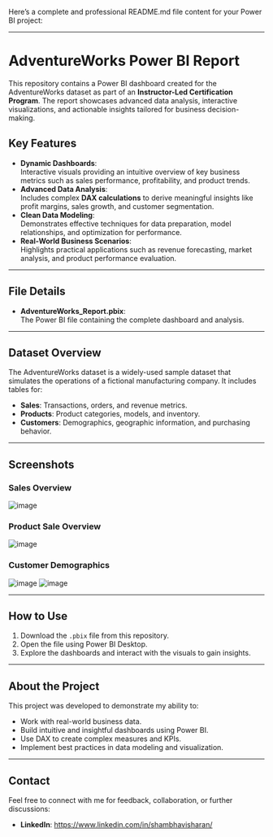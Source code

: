 Here’s a complete and professional README.md file content for your Power BI project:  

---

# AdventureWorks Power BI Report  

This repository contains a Power BI dashboard created for the AdventureWorks dataset as part of an **Instructor-Led Certification Program**. The report showcases advanced data analysis, interactive visualizations, and actionable insights tailored for business decision-making.  

## Key Features  
- **Dynamic Dashboards**:  
   Interactive visuals providing an intuitive overview of key business metrics such as sales performance, profitability, and product trends.  
- **Advanced Data Analysis**:  
   Includes complex **DAX calculations** to derive meaningful insights like profit margins, sales growth, and customer segmentation.  
- **Clean Data Modeling**:  
   Demonstrates effective techniques for data preparation, model relationships, and optimization for performance.  
- **Real-World Business Scenarios**:  
   Highlights practical applications such as revenue forecasting, market analysis, and product performance evaluation.  

---

## File Details  
- **AdventureWorks_Report.pbix**:  
   The Power BI file containing the complete dashboard and analysis.  

---

## Dataset Overview  
The AdventureWorks dataset is a widely-used sample dataset that simulates the operations of a fictional manufacturing company. It includes tables for:  
- **Sales**: Transactions, orders, and revenue metrics.  
- **Products**: Product categories, models, and inventory.  
- **Customers**: Demographics, geographic information, and purchasing behavior.

---

## Screenshots  

### Sales Overview  
![image](https://github.com/user-attachments/assets/9f4694a7-756c-4625-a215-4d2b5a3b750a)

### Product Sale Overview
![image](https://github.com/user-attachments/assets/77377bc9-ff08-41c9-b278-fd32785474f6)

### Customer Demographics  
![image](https://github.com/user-attachments/assets/e0c7490c-eda6-4114-8e51-45475e79de7c)
![image](https://github.com/user-attachments/assets/774c88b6-687f-4a67-990f-58de0e34215f)

---

## How to Use  
1. Download the `.pbix` file from this repository.  
2. Open the file using Power BI Desktop.  
3. Explore the dashboards and interact with the visuals to gain insights.  

---

## About the Project  
This project was developed to demonstrate my ability to:  
- Work with real-world business data.  
- Build intuitive and insightful dashboards using Power BI.  
- Use DAX to create complex measures and KPIs.  
- Implement best practices in data modeling and visualization.  

---

## Contact  
Feel free to connect with me for feedback, collaboration, or further discussions:  
- **LinkedIn**: https://www.linkedin.com/in/shambhavisharan/  
